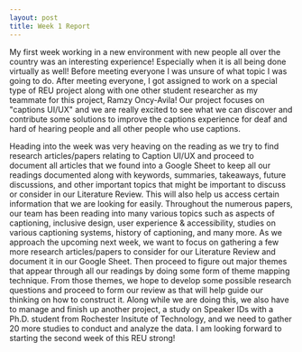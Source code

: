 ```yaml
---
layout: post
title: Week 1 Report
---
```


My first week working in a new environment with new people all over the country was an interesting experience! Especially when it is all being done virtually as well! Before meeting everyone I was unsure of what topic I was going to do. After meeting everyone, I got assigned to work on a special type of REU project along with one other student researcher as my teammate for this project, Ramzy Oncy-Avila! Our project focuses on "captions UI/UX" and we are really excited to see what we can discover and contribute some solutions to improve the captions experience for deaf and hard of hearing people and all other people who use captions. 

Heading into the week was very heaving on the reading as we try to find research articles/papers relating to Caption UI/UX and proceed to document all articles that we found into a Google Sheet to keep all our readings documented along with keywords, summaries, takeaways, future discussions, and other important topics that might be important to discuss or consider in our Literature Review. This will also help us access certain information that we are looking for easily. Throughout the numerous papers, our team has been reading into many various topics such as aspects of captioning, inclusive design, user experience & accessibility, studies on various captioning systems, history of captioning, and many more. As we approach the upcoming next week, we want to focus on gathering a few more research articles/papers to consider for our Literature Review and document it in our Google Sheet. Then proceed to figure out major themes that appear through all our readings by doing some form of theme mapping technique. From those themes, we hope to develop some possible research questions and proceed to form our review as that will help guide our thinking on how to construct it. Along while we are doing this, we also have to manage and finish up another project, a study on Speaker IDs with a Ph.D. student from Rochester Insitute of Technology, and we need to gather 20 more studies to conduct and analyze the data. I am looking forward to starting the second week of this REU strong!
